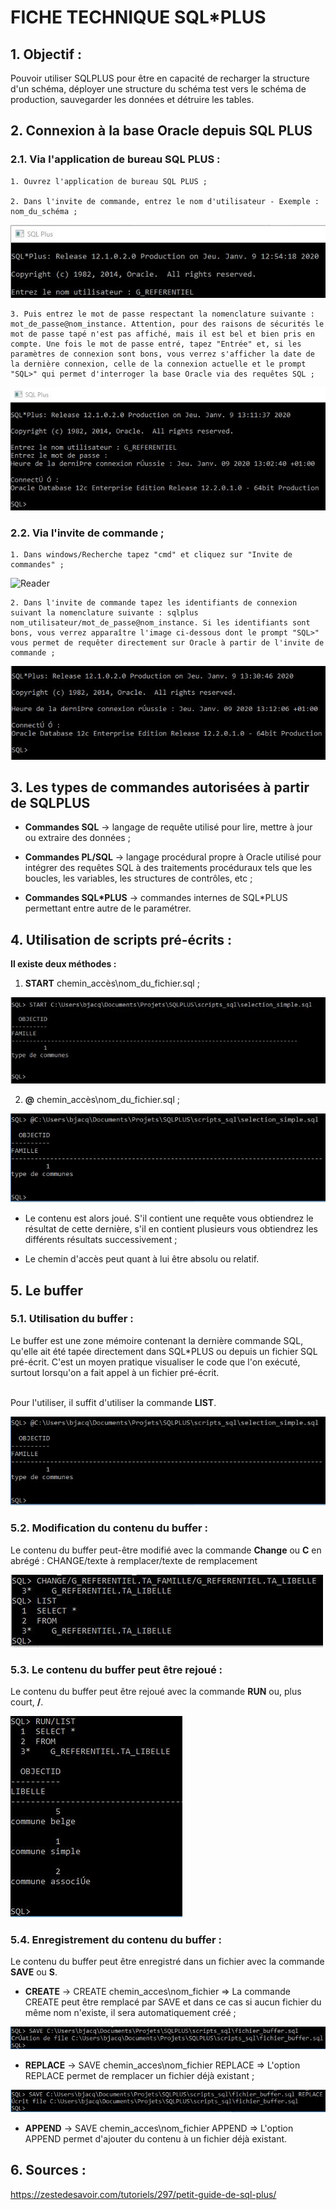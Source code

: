 # FICHE TECHNIQUE SQL*PLUS

## 1. Objectif : 

Pouvoir utiliser SQLPLUS pour être en capacité de recharger la structure d'un schéma, déployer une structure du schéma test vers le schéma de production, sauvegarder les données et détruire les tables.

## 2. Connexion à la base Oracle depuis SQL PLUS

### 2.1. Via l'application de bureau SQL PLUS :

	1. Ouvrez l'application de bureau SQL PLUS ;

	2. Dans l'invite de commande, entrez le nom d'utilisateur - Exemple : nom_du_schéma ;

![Reader](images/SQLPLUS/SQLPLUS_nom_utilisateur.JPG)

	3. Puis entrez le mot de passe respectant la nomenclature suivante : mot_de_passe@nom_instance. Attention, pour des raisons de sécurités le mot de passe tapé n'est pas affiché, mais il est bel et bien pris en compte. Une fois le mot de passe entré, tapez "Entrée" et, si les paramètres de connexion sont bons, vous verrez s'afficher la date de la dernière connexion, celle de la connexion actuelle et le prompt "SQL>" qui permet d'interroger la base Oracle via des requêtes SQL ;

![Reader](images/SQLPLUS/SQLPLUS_mdp_et_connexion.JPG)

### 2.2. Via l'invite de commande ;

	1. Dans windows/Recherche tapez "cmd" et cliquez sur "Invite de commandes" ;

![Reader](images/SQLPLUS/invite_de_commande_accès.jpg)

	2. Dans l'invite de commande tapez les identifiants de connexion suivant la nomenclature suivante : sqlplus nom_utilisateur/mot_de_passe@nom_instance. Si les identifiants sont bons, vous verrez apparaître l'image ci-dessous dont le prompt "SQL>" vous permet de requêter directement sur Oracle à partir de l'invite de commande ;

![Reader](images/SQLPLUS/invite_de_commande_connexion_bd_oracle.jpg)

## 3. Les types de commandes autorisées à partir de SQLPLUS

* **Commandes SQL** -> langage de requête utilisé pour lire, mettre à jour ou extraire des données ;

* **Commandes PL/SQL** -> langage procédural propre à Oracle utilisé pour intégrer des requêtes SQL à des traitements procéduraux tels que les boucles, les variables, les structures de contrôles, etc ;

* **Commandes SQL*PLUS** -> commandes internes de SQL*PLUS permettant entre autre de le paramétrer. 

## 4. Utilisation de scripts pré-écrits :

**Il existe deux méthodes :**

1. **START** chemin_accès\nom_du_fichier.sql ;

![Reader](images/SQLPLUS/utilisation_scripts_preecrit_methode_1.JPG)

2. **@** chemin_accès\nom_du_fichier.sql ;

![Reader](images/SQLPLUS/utilisation_scripts_preecrit_methode_2.JPG)

* Le contenu est alors joué. S'il contient une requête vous obtiendrez le résultat de cette dernière, s'il en contient plusieurs vous obtiendrez les différents résultats successivement ;

* Le chemin d'accès peut quant à lui être absolu ou relatif.

## 5. Le buffer

### 5.1. Utilisation du buffer :

Le buffer est une zone mémoire contenant la dernière commande SQL, qu'elle ait été tapée directement dans SQL*PLUS ou depuis un fichier SQL pré-écrit. C'est un moyen pratique visualiser le code que l'on exécuté, surtout lorsqu'on a fait appel à un fichier pré-écrit.

<br/>Pour l'utiliser, il suffit d'utiliser la commande **LIST**.

![Reader](images/SQLPLUS/utilisation_scripts_preecrit_methode_2.JPG)

### 5.2. Modification du contenu du buffer :

Le contenu du buffer peut-être modifié avec la commande **Change** ou **C** en abrégé : CHANGE/texte à remplacer/texte de remplacement

![Reader](images/SQLPLUS/buffer_remplacement_des_elements_du_buffer.JPG)

### 5.3. Le contenu du buffer peut être rejoué :

Le contenu du buffer peut être rejoué avec la commande **RUN** ou, plus court, **/**.

![Reader](images/SQLPLUS/buffer_rejouer_le_buffer.JPG)

### 5.4. Enregistrement du contenu du buffer :

Le contenu du buffer peut être enregistré dans un fichier avec la commande **SAVE** ou **S**.

* **CREATE** -> CREATE chemin_acces\nom_fichier => La commande CREATE peut être remplacé par SAVE et dans ce cas si aucun fichier du même nom n'existe, il sera automatiquement créé ;

![Reader](images/SQLPLUS/buffer_creation_fichier.JPG)

* **REPLACE** -> SAVE chemin_acces\nom_fichier REPLACE => L'option REPLACE permet de remplacer un fichier déjà existant ;

![Reader](images/SQLPLUS/buffer_remplacement_fichier.JPG)

* **APPEND** -> SAVE chemin_acces\nom_fichier APPEND => L'option APPEND permet d'ajouter du contenu à un fichier déjà existant.

## 6. Sources :

<https://zestedesavoir.com/tutoriels/297/petit-guide-de-sql-plus/>
